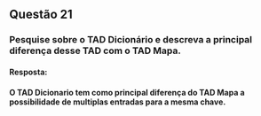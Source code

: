 ## Questão 21
### Pesquise sobre o TAD Dicionário e descreva a principal diferença desse TAD com o TAD Mapa.

#### Resposta:
#### O TAD Dicionario tem como principal diferença do TAD Mapa a possibilidade de multiplas entradas para a mesma chave.
